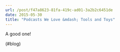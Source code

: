 ```yaml
---
url: /post/f47a8623-81fa-419c-ad01-3a2b2c6451de
date: 2015-05-30
title: "Podcasts We Love &mdash; Tools and Toys"
---
```


A good one!



(#blog)
